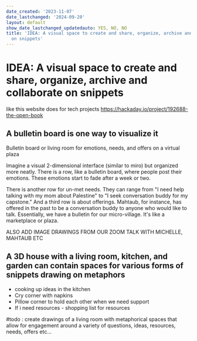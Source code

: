 ```yaml
---
date_created: '2023-11-07'
date_lastchanged: '2024-09-20'
layout: default
show_date_lastchanged_updatedauto: YES, NO, NO
title: 'IDEA: A visual space to create and share, organize, archive and collaborate
  on snippets'
---
```

# IDEA: A visual space to create and share, organize, archive and collaborate on snippets

like this website does for tech projects https://hackaday.io/project/192688-the-open-book


## A bulletin board is one way to visualize it 
Bulletin board or living room for emotions, needs, and offers on a virtual plaza

Imagine a visual 2-dimensional interface (similar to miro) but organized more neatly. There is a row, like a bulletin board, where people post their emotions. These emotions start to fade after a week or two.

There is another row for un-met needs. They can range from "I need help talking with my mom about Palestine" to "I seek conversation buddy for my capstone." And a third row is about offerings. Mahtaub, for instance, has offered in the past to be a conversation buddy to anyone who would like to talk. Essentially, we have a bulletin for our micro-village. It's like a marketplace or plaza. 

ALSO ADD IMAGE DRAWINGS FROM OUR ZOOM TALK WITH MICHELLE, MAHTAUB ETC 

## A 3D house with a living room, kitchen, and garden can contain spaces for various forms of snippets drawing on metaphors 

- cooking up ideas in the kitchen 
- Cry corner with napkins
- Pillow corner to hold each other when we need support
- If i need resources - shopping list for resources  

#todo : create drawings of a living room with metaphorical spaces that allow for  engagement around a variety of questions, ideas, resources, needs, offers etc... 
